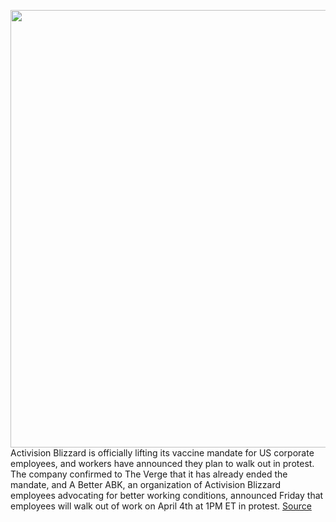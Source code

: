 <img src='https://cdn.vox-cdn.com/thumbor/s8OsOUihN35OMnkfnbVHOshJpNo=/0x0:2040x1360/1200x800/filters:focal(857x517:1183x843)/cdn.vox-cdn.com/uploads/chorus_image/image/70700760/acastro_210729_1777_blizzard_0003.0.jpg' width='700px' /><br/>
Activision Blizzard is officially lifting its vaccine mandate for US corporate employees, and workers have announced they plan to walk out in protest. The company confirmed to The Verge that it has already ended the mandate, and A Better ABK, an organization of Activision Blizzard employees advocating for better working conditions, announced Friday that employees will walk out of work on April 4th at 1PM ET in protest.
<a href='https://www.theverge.com/2022/4/1/23007115/activision-blizzard-workers-walkout-vaccine-mandate-a-better-abk'> Source <a/>